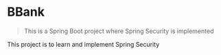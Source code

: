 # BBank

> This is a Spring Boot project where Spring Security is implemented

This project is to learn and implement Spring Security 

